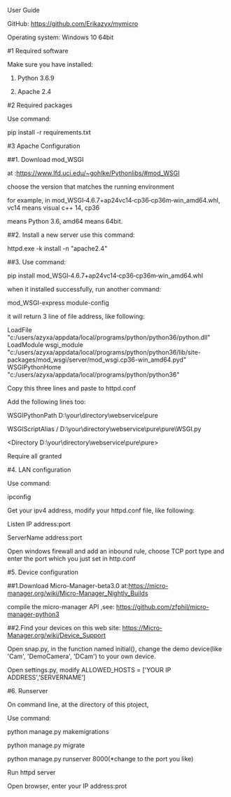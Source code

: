 User Guide

GitHub: https://github.com/Erikazyx/mymicro

Operating system: Windows 10 64bit

#1  Required software

Make sure you have installed:

1.	Python 3.6.9

2.	Apache 2.4

#2  Required packages

Use command: 

pip install -r requirements.txt

#3 Apache Configuration

##1.	Download mod_WSGI 

at :https://www.lfd.uci.edu/~gohlke/Pythonlibs/#mod_WSGI

choose the version that matches the running environment

for example, in mod_WSGI‑4.6.7+ap24vc14‑cp36‑cp36m‑win_amd64.whl, vc14 means visual c++ 14, cp36 

means Python 3.6, amd64 means 64bit.

##2.	Install a new server use this command:

httpd.exe -k install -n "apache2.4"

##3.	Use command:

pip install mod_WSGI‑4.6.7+ap24vc14‑cp36‑cp36m‑win_amd64.whl

when it installed successfully, run another command:

mod_WSGI-express module-config

it will return 3 line of file address, like following:


LoadFile "c:/users/azyxa/appdata/local/programs/python/python36/python.dll"
LoadModule wsgi_module "c:/users/azyxa/appdata/local/programs/python/python36/lib/site-packages/mod_wsgi/server/mod_wsgi.cp36-win_amd64.pyd"
WSGIPythonHome "c:/users/azyxa/appdata/local/programs/python/python36"


Copy this three lines and paste to httpd.conf

Add the following lines too:

WSGIPythonPath D:\your\directory\webservice\pure

WSGIScriptAlias / D:\your\directory\webservice\pure\pure\WSGI.py

<Directory D:\your\directory\webservice\pure\pure>

<Files WSGI.py>

Require all granted

</Files>

</Directory>

#4. LAN configuration

Use command:

ipconfig

Get your ipv4 address, modify your httpd.conf file, like following:

Listen IP address:port

ServerName address:port

Open windows firewall and add an inbound rule, choose TCP port type and enter the port which you just set in http.conf

#5. Device configuration

##1.Download Micro-Manager-beta3.0 at:https://micro-manager.org/wiki/Micro-Manager_Nightly_Builds

compile the micro-manager API ,see: https://github.com/zfphil/micro-manager-python3

##2.Find your devices on this web site: https://Micro-Manager.org/wiki/Device_Support

Open snap.py, in the function named initial(), change the demo device(like 'Cam', 'DemoCamera', 'DCam') to your own device. 

Open settings.py, modify ALLOWED_HOSTS = ['YOUR IP ADDRESS',’SERVERNAME’]

#6. Runserver

On command line, at the directory of this ptoject,

Use command:


python manage.py makemigrations

python manage.py migrate

python manage.py runserver 8000(*change to the port you like)

Run httpd server

Open browser, enter your IP address:prot